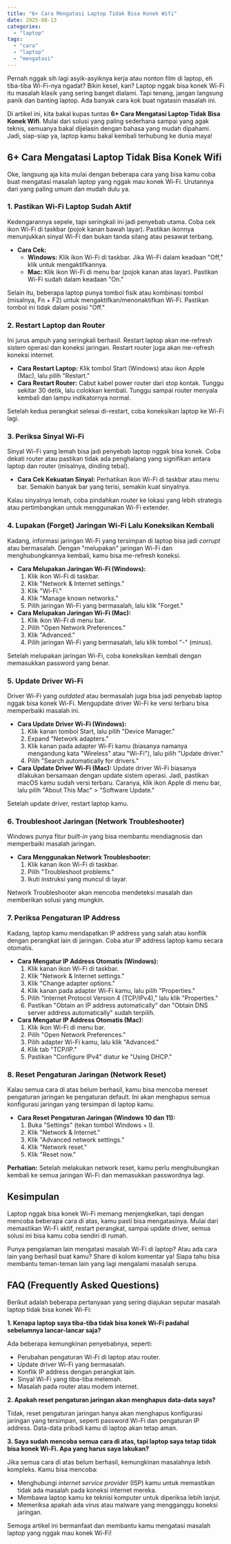```yaml
---
title: "6+ Cara Mengatasi Laptop Tidak Bisa Konek Wifi"
date: 2025-08-13
categories: 
  - "laptop"
tags: 
  - "cara"
  - "laptop"
  - "mengatasi"
---
```


Pernah nggak sih lagi asyik-asyiknya kerja atau nonton film di laptop, eh tiba-tiba Wi-Fi-nya ngadat? Bikin kesel, kan? Laptop nggak bisa konek Wi-Fi itu masalah klasik yang sering banget dialami. Tapi tenang, jangan langsung panik dan banting laptop. Ada banyak cara kok buat ngatasin masalah ini.

Di artikel ini, kita bakal kupas tuntas **6+ Cara Mengatasi Laptop Tidak Bisa Konek Wifi**. Mulai dari solusi yang paling sederhana sampai yang agak teknis, semuanya bakal dijelasin dengan bahasa yang mudah dipahami. Jadi, siap-siap ya, laptop kamu bakal kembali terhubung ke dunia maya!

## 6+ Cara Mengatasi Laptop Tidak Bisa Konek Wifi

Oke, langsung aja kita mulai dengan beberapa cara yang bisa kamu coba buat mengatasi masalah laptop yang nggak mau konek Wi-Fi. Urutannya dari yang paling umum dan mudah dulu ya.

### 1\. Pastikan Wi-Fi Laptop Sudah Aktif

Kedengarannya sepele, tapi seringkali ini jadi penyebab utama. Coba cek ikon Wi-Fi di taskbar (pojok kanan bawah layar). Pastikan ikonnya menunjukkan sinyal Wi-Fi dan bukan tanda silang atau pesawat terbang.

- **Cara Cek:**
    - **Windows:** Klik ikon Wi-Fi di taskbar. Jika Wi-Fi dalam keadaan "Off," klik untuk mengaktifkannya.
    - **Mac:** Klik ikon Wi-Fi di menu bar (pojok kanan atas layar). Pastikan Wi-Fi sudah dalam keadaan "On."

Selain itu, beberapa laptop punya tombol fisik atau kombinasi tombol (misalnya, Fn + F2) untuk mengaktifkan/menonaktifkan Wi-Fi. Pastikan tombol ini tidak dalam posisi "Off."

### 2\. Restart Laptop dan Router

Ini jurus ampuh yang seringkali berhasil. Restart laptop akan me-refresh sistem operasi dan koneksi jaringan. Restart router juga akan me-refresh koneksi internet.

- **Cara Restart Laptop:** Klik tombol Start (Windows) atau ikon Apple (Mac), lalu pilih "Restart."
- **Cara Restart Router:** Cabut kabel power router dari stop kontak. Tunggu sekitar 30 detik, lalu colokkan kembali. Tunggu sampai router menyala kembali dan lampu indikatornya normal.

Setelah kedua perangkat selesai di-restart, coba koneksikan laptop ke Wi-Fi lagi.

### 3\. Periksa Sinyal Wi-Fi

Sinyal Wi-Fi yang lemah bisa jadi penyebab laptop nggak bisa konek. Coba dekati router atau pastikan tidak ada penghalang yang signifikan antara laptop dan router (misalnya, dinding tebal).

- **Cara Cek Kekuatan Sinyal:** Perhatikan ikon Wi-Fi di taskbar atau menu bar. Semakin banyak bar yang terisi, semakin kuat sinyalnya.

Kalau sinyalnya lemah, coba pindahkan router ke lokasi yang lebih strategis atau pertimbangkan untuk menggunakan Wi-Fi extender.

### 4\. Lupakan (Forget) Jaringan Wi-Fi Lalu Koneksikan Kembali

Kadang, informasi jaringan Wi-Fi yang tersimpan di laptop bisa jadi _corrupt_ atau bermasalah. Dengan "melupakan" jaringan Wi-Fi dan menghubungkannya kembali, kamu bisa me-refresh koneksi.

- **Cara Melupakan Jaringan Wi-Fi (Windows):**
    1. Klik ikon Wi-Fi di taskbar.
    2. Klik "Network & Internet settings."
    3. Klik "Wi-Fi."
    4. Klik "Manage known networks."
    5. Pilih jaringan Wi-Fi yang bermasalah, lalu klik "Forget."
- **Cara Melupakan Jaringan Wi-Fi (Mac):**
    1. Klik ikon Wi-Fi di menu bar.
    2. Pilih "Open Network Preferences."
    3. Klik "Advanced."
    4. Pilih jaringan Wi-Fi yang bermasalah, lalu klik tombol "-" (minus).

Setelah melupakan jaringan Wi-Fi, coba koneksikan kembali dengan memasukkan password yang benar.

### 5\. Update Driver Wi-Fi

Driver Wi-Fi yang _outdated_ atau bermasalah juga bisa jadi penyebab laptop nggak bisa konek Wi-Fi. Mengupdate driver Wi-Fi ke versi terbaru bisa memperbaiki masalah ini.

- **Cara Update Driver Wi-Fi (Windows):**
    1. Klik kanan tombol Start, lalu pilih "Device Manager."
    2. Expand "Network adapters."
    3. Klik kanan pada adapter Wi-Fi kamu (biasanya namanya mengandung kata "Wireless" atau "Wi-Fi"), lalu pilih "Update driver."
    4. Pilih "Search automatically for drivers."
- **Cara Update Driver Wi-Fi (Mac):** Update driver Wi-Fi biasanya dilakukan bersamaan dengan update sistem operasi. Jadi, pastikan macOS kamu sudah versi terbaru. Caranya, klik ikon Apple di menu bar, lalu pilih "About This Mac" > "Software Update."

Setelah update driver, restart laptop kamu.

### 6\. Troubleshoot Jaringan (Network Troubleshooter)

Windows punya fitur _built-in_ yang bisa membantu mendiagnosis dan memperbaiki masalah jaringan.

- **Cara Menggunakan Network Troubleshooter:**
    1. Klik kanan ikon Wi-Fi di taskbar.
    2. Pilih "Troubleshoot problems."
    3. Ikuti instruksi yang muncul di layar.

Network Troubleshooter akan mencoba mendeteksi masalah dan memberikan solusi yang mungkin.

### 7\. Periksa Pengaturan IP Address

Kadang, laptop kamu mendapatkan IP address yang salah atau konflik dengan perangkat lain di jaringan. Coba atur IP address laptop kamu secara otomatis.

- **Cara Mengatur IP Address Otomatis (Windows):**
    1. Klik kanan ikon Wi-Fi di taskbar.
    2. Klik "Network & Internet settings."
    3. Klik "Change adapter options."
    4. Klik kanan pada adapter Wi-Fi kamu, lalu pilih "Properties."
    5. Pilih "Internet Protocol Version 4 (TCP/IPv4)," lalu klik "Properties."
    6. Pastikan "Obtain an IP address automatically" dan "Obtain DNS server address automatically" sudah terpilih.
- **Cara Mengatur IP Address Otomatis (Mac):**
    1. Klik ikon Wi-Fi di menu bar.
    2. Pilih "Open Network Preferences."
    3. Pilih adapter Wi-Fi kamu, lalu klik "Advanced."
    4. Klik tab "TCP/IP."
    5. Pastikan "Configure IPv4" diatur ke "Using DHCP."

### 8\. Reset Pengaturan Jaringan (Network Reset)

Kalau semua cara di atas belum berhasil, kamu bisa mencoba mereset pengaturan jaringan ke pengaturan default. Ini akan menghapus semua konfigurasi jaringan yang tersimpan di laptop kamu.

- **Cara Reset Pengaturan Jaringan (Windows 10 dan 11):**
    1. Buka "Settings" (tekan tombol Windows + I).
    2. Klik "Network & Internet."
    3. Klik "Advanced network settings."
    4. Klik "Network reset."
    5. Klik "Reset now."

**Perhatian:** Setelah melakukan network reset, kamu perlu menghubungkan kembali ke semua jaringan Wi-Fi dan memasukkan passwordnya lagi.

## Kesimpulan

Laptop nggak bisa konek Wi-Fi memang menjengkelkan, tapi dengan mencoba beberapa cara di atas, kamu pasti bisa mengatasinya. Mulai dari memastikan Wi-Fi aktif, restart perangkat, sampai update driver, semua solusi ini bisa kamu coba sendiri di rumah.

Punya pengalaman lain mengatasi masalah Wi-Fi di laptop? Atau ada cara lain yang berhasil buat kamu? Share di kolom komentar ya! Siapa tahu bisa membantu teman-teman lain yang lagi mengalami masalah serupa.

## FAQ (Frequently Asked Questions)

Berikut adalah beberapa pertanyaan yang sering diajukan seputar masalah laptop tidak bisa konek Wi-Fi:

**1\. Kenapa laptop saya tiba-tiba tidak bisa konek Wi-Fi padahal sebelumnya lancar-lancar saja?**

Ada beberapa kemungkinan penyebabnya, seperti:

- Perubahan pengaturan Wi-Fi di laptop atau router.
- Update driver Wi-Fi yang bermasalah.
- Konflik IP address dengan perangkat lain.
- Sinyal Wi-Fi yang tiba-tiba melemah.
- Masalah pada router atau modem internet.

**2\. Apakah reset pengaturan jaringan akan menghapus data-data saya?**

Tidak, reset pengaturan jaringan hanya akan menghapus konfigurasi jaringan yang tersimpan, seperti password Wi-Fi dan pengaturan IP address. Data-data pribadi kamu di laptop akan tetap aman.

**3\. Saya sudah mencoba semua cara di atas, tapi laptop saya tetap tidak bisa konek Wi-Fi. Apa yang harus saya lakukan?**

Jika semua cara di atas belum berhasil, kemungkinan masalahnya lebih kompleks. Kamu bisa mencoba:

- Menghubungi _internet service provider_ (ISP) kamu untuk memastikan tidak ada masalah pada koneksi internet mereka.
- Membawa laptop kamu ke teknisi komputer untuk diperiksa lebih lanjut.
- Memeriksa apakah ada virus atau malware yang mengganggu koneksi jaringan.

Semoga artikel ini bermanfaat dan membantu kamu mengatasi masalah laptop yang nggak mau konek Wi-Fi!
